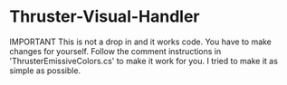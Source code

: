 # Thruster-Visual-Handler

IMPORTANT
This is not a drop in and it works code.
You have to make changes for yourself.
Follow the comment instructions in 'ThrusterEmissiveColors.cs' to make it work for you.
I tried to make it as simple as possible.
